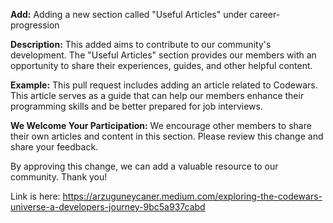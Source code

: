 **Add:** Adding a new section called "Useful Articles" under career-progression

**Description:**
This added aims to contribute to our community's development. The "Useful Articles" section provides our members with an opportunity to share their experiences, guides, and other helpful content.

**Example:**
This pull request includes adding an article related to Codewars. This article serves as a guide that can help our members enhance their programming skills and be better prepared for job interviews.

**We Welcome Your Participation:**
We encourage other members to share their own articles and content in this section. Please review this change and share your feedback.

By approving this change, we can add a valuable resource to our community. Thank you!

Link is here: https://arzuguneycaner.medium.com/exploring-the-codewars-universe-a-developers-journey-9bc5a937cabd
